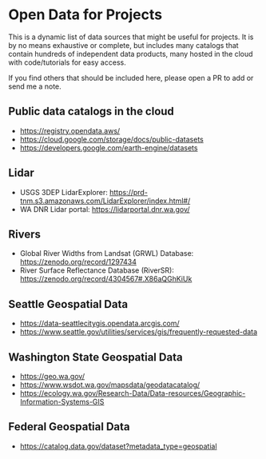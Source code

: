# Open Data for Projects

This is a dynamic list of data sources that might be useful for projects. It is by no means exhaustive or complete, but includes many catalogs that contain hundreds of independent data products, many hosted in the cloud with code/tutorials for easy access.

If you find others that should be included here, please open a PR to add or send me a note.

## Public data catalogs in the cloud
* https://registry.opendata.aws/
* https://cloud.google.com/storage/docs/public-datasets
* https://developers.google.com/earth-engine/datasets

## Lidar
* USGS 3DEP LidarExplorer: https://prd-tnm.s3.amazonaws.com/LidarExplorer/index.html#/
* WA DNR Lidar portal: https://lidarportal.dnr.wa.gov/

## Rivers
* Global River Widths from Landsat (GRWL) Database: https://zenodo.org/record/1297434
* River Surface Reflectance Database (RiverSR): https://zenodo.org/record/4304567#.X86aQGhKiUk

## Seattle Geospatial Data
* https://data-seattlecitygis.opendata.arcgis.com/
* https://www.seattle.gov/utilities/services/gis/frequently-requested-data

## Washington State Geospatial Data
* https://geo.wa.gov/
* https://www.wsdot.wa.gov/mapsdata/geodatacatalog/
* https://ecology.wa.gov/Research-Data/Data-resources/Geographic-Information-Systems-GIS

## Federal Geospatial Data
* https://catalog.data.gov/dataset?metadata_type=geospatial
